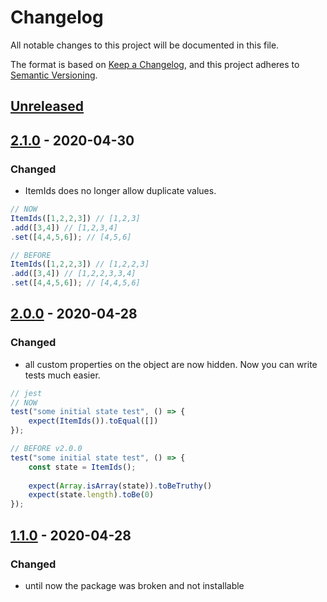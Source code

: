 # Changelog
All notable changes to this project will be documented in this file.

The format is based on [Keep a Changelog](https://keepachangelog.com/en/1.0.0/),
and this project adheres to [Semantic Versioning](https://semver.org/spec/v2.0.0.html).

## [Unreleased]

## [2.1.0] - 2020-04-30
### Changed
- ItemIds does no longer allow duplicate values.
```javascript
// NOW
ItemIds([1,2,2,3]) // [1,2,3]
.add([3,4]) // [1,2,3,4]
.set([4,4,5,6]); // [4,5,6]

// BEFORE
ItemIds([1,2,2,3]) // [1,2,2,3]
.add([3,4]) // [1,2,2,3,3,4]
.set([4,4,5,6]); // [4,4,5,6]
```

## [2.0.0] - 2020-04-28
### Changed
- all custom properties on the object are now hidden. Now you can write tests much easier.
```javascript
// jest
// NOW
test("some initial state test", () => {
    expect(ItemIds()).toEqual([]) 
});

// BEFORE v2.0.0
test("some initial state test", () => {
    const state = ItemIds();
    
    expect(Array.isArray(state)).toBeTruthy()
    expect(state.length).toBe(0)
});
```

## [1.1.0] - 2020-04-28
### Changed
- until now the package was broken and not installable


[Unreleased]: https://github.com/aricma/itemids/issues
[2.1.0]: https://github.com/aricma/itemids/compare/v2.0.0...v2.1.0
[2.0.0]: https://github.com/aricma/itemids/compare/v1.1.0...v2.0.0
[1.1.0]: https://github.com/aricma/itemids/compare/v1.0.3...v1.1.0